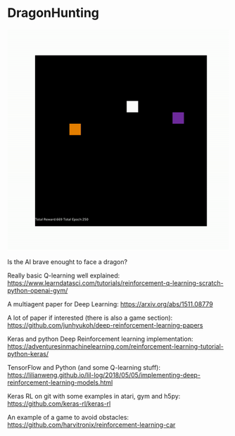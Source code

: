 # DragonHunting

![Deep Model](https://github.com/moiraghif/DragonHunting/blob/master/Bilbo%20World/videos/15x15_deep.gif)

Is the AI brave enought to face a dragon?

Really basic Q-learning well explained: https://www.learndatasci.com/tutorials/reinforcement-q-learning-scratch-python-openai-gym/

A multiagent paper for Deep Learning: https://arxiv.org/abs/1511.08779

A lot of paper if interested (there is also a game section): https://github.com/junhyukoh/deep-reinforcement-learning-papers

Keras and python Deep Reinforcement learning implementation: https://adventuresinmachinelearning.com/reinforcement-learning-tutorial-python-keras/

TensorFlow and Python (and some Q-learning stuff): https://lilianweng.github.io/lil-log/2018/05/05/implementing-deep-reinforcement-learning-models.html

Keras RL on git with some examples in atari, gym and h5py: https://github.com/keras-rl/keras-rl

An example of a game to avoid obstacles: https://github.com/harvitronix/reinforcement-learning-car

